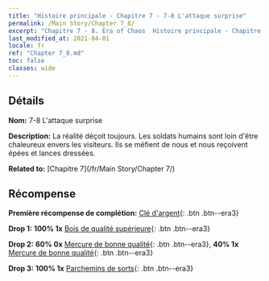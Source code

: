 ```yaml
---
title: "Histoire principale - Chapitre 7 - 7-8 L'attaque surprise"
permalink: /Main Story/Chapter 7_8/
excerpt: "Chapitre 7 - 8. Era of Chaos  Histoire principale - Chapitre 7_8. 7-8 L'attaque surprise"
last_modified_at: 2021-04-01
locale: fr
ref: "Chapter 7_8.md"
toc: false
classes: wide
---
```


## Détails

 **Nom:** 7-8 L'attaque surprise

 **Description:** La réalité déçoit toujours. Les soldats humains sont loin d'être chaleureux envers les visiteurs. Ils se méfient de nous et nous reçoivent épées et lances dressées.

 **Related to:** [Chapitre 7](/fr/Main Story/Chapter 7/)

## Récompense

 **Première récompense de complétion:** [Clé d'argent](/fr/Items/con_693/){: .btn .btn--era3}

 **Drop 1:** **100% 1x** [Bois de qualité supérieure](/fr/Items/mat_20/){: .btn .btn--era3}

 **Drop 2:** **60% 0x** [Mercure de bonne qualité](/fr/Items/mat_14/){: .btn .btn--era3}, **40% 1x** [Mercure de bonne qualité](/fr/Items/mat_14/){: .btn .btn--era3}

 **Drop 3:** **100% 1x** [Parchemins de sorts](/fr/Items/con_694/){: .btn .btn--era3}

